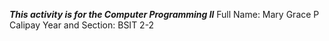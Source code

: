 ***This activity is for the Computer Programming ll***
Full Name: Mary Grace P Calipay
Year and Section: BSIT 2-2





<!---
MaryGraceCalipay/MaryGraceCalipay is a ✨ special ✨ repository because its `README.md` (this file) appears on your GitHub profile.
You can click the Preview link to take a look at your changes.
--->

